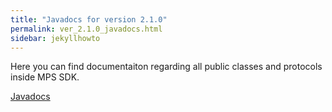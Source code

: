 ```yaml
---
title: "Javadocs for version 2.1.0"
permalink: ver_2.1.0_javadocs.html
sidebar: jekyllhowto
---
```

Here you can find documentaiton regarding all public classes and protocols inside MPS SDK.

<a  href="docs/Android/Ver.2.1.0/javadoc/index.html">Javadocs</a>
